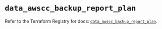 # `data_awscc_backup_report_plan`

Refer to the Terraform Registry for docs: [`data_awscc_backup_report_plan`](https://registry.terraform.io/providers/hashicorp/awscc/0.70.0/docs/data-sources/backup_report_plan).
